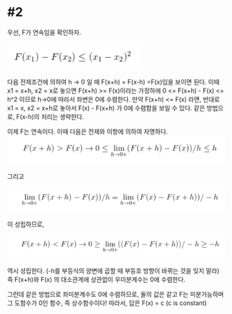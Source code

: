 
#  #2 #
우선, F가 연속임을 확인하자.

![Premise](/imgs/2_1.PNG)

다음 전제조건에 의하여 h -> 0 일 때 F(x+h) = F(x-h) =F(x)임을 보이면 된다.
이때 x1 = x+h, x2 = x로 놓으면 F(x+h) >= F(x)이라는 가정하에 0 <= F(x+h) - F(x) <= h^2 이므로 h->0에 따라서 좌변은 0에 수렴한다.
만약 F(x+h) <= F(x) 라면, 반대로 x1 = x, x2 = x+h로 놓아서 F(x) - F(x+h) 가 0에 수렴함을 보일 수 있다.
같은 방법으로, F(x-h)의 처리는 생략한다.

이제 F는 연속이다. 이때 다음은 전제와 이항에 의하여 자명하다.
![derivative1](/imgs/2_2.PNG)

그리고

![equity1](/imgs/2_3.PNG)

이 성립하므로,

![derivative2](/imgs/2_fin.PNG)

역시 성립한다. (-h를 부등식의 양변에 곱할 때 부등호 방향이 바뀌는 것을 잊지 말라) 
즉 F(x+h)와 F(x) 의 대소관계에 상관없이 우미분계수는 0에 수렴한다.

그런데 같은 방법으로 좌미분계수도 0에 수렴하므로, 둘의 값은 같고 F는 미분가능하며 그 도함수가 0인 함수, 즉 상수함수이다!
따라서, 답은 F(x) = c (c is constant)
